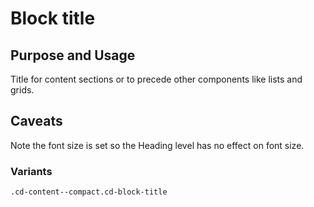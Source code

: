 # Block title

## Purpose and Usage
Title for content sections or to precede other components like lists and grids.

## Caveats
Note the font size is set so the Heading level has no effect on font size.

### Variants

```
.cd-content--compact.cd-block-title

```
